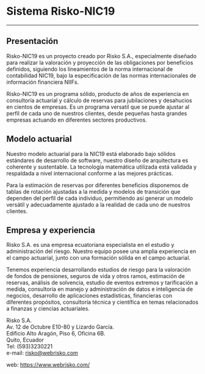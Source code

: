 # Sistema Risko-NIC19
***
## Presentación
Risko-NIC19 es un proyecto creado por Risko S.A., especialmente diseñado para realizar la valoración y proyección de las obligaciones por beneficios definidos, siguiendo los lineamientos de la norma internacional de contabilidad NIC19, bajo la especificación de las normas internacionales de información financiera NIIFs.

Risko-NIC19 es un programa sólido, producto de años de experiencia en consultoría actuarial y cálculo de reservas para  jubilaciones y desahucios en cientos de empresas. Es un programa versatil que se puede ajustar al perfil de cada uno de nuestros clientes, desde pequeñas hasta grandes empresas actuando en diferentes sectores productivos.

## Modelo actuarial
Nuestro modelo actuarial para la NIC19 está elaborado bajo sólidos estándares de desarrollo de software, nuestro diseño de arquitectura es coherente y sustentable. La tecnología matemática utilizada está validada y respaldada a nivel internacional conforme a las mejores prácticas.

Para la estimación de reservas por diferentes beneficios disponemos de tablas de rotación ajustadas a la medida y modelos de transición que dependen del perfil de cada individuo, permitiendo así generar un modelo versátil y adecuadamente ajustado a la realidad de cada uno de nuestros clientes.

## Empresa y experiencia
Risko S.A. es una empresa ecuatoriana especialista en el estudio y administración del riesgo. Nuestro equipo posee una amplia experiencia en el campo actuarial, junto con una formación sólida en el campo actuarial. 

Tenemos experiencia desarrollando estudios de riesgo para la valoración de fondos de pensiones, seguros de vida y otros ramos, estimación de reservas, análisis de solvencia, estudio de eventos extremos y tarificación a medida, consultoría en manejo y administración de datos e inteligencia de negocios, desarrollo de aplicaciones estadísticas, financieras con diferentes propósitos, consultoría técnica y científica en temas relacionados a finanzas y ciencias actuariales.

Risko S.A.  
Av. 12 de Octubre E10-80 y Lizardo García.  
Edificio Alto Aragón, Piso 6, Oficina 6B.  
Quito, Ecuador  
Tel: (593)3230221  
e-mail: risko@webrisko.com

web: https://www.webrisko.com/






